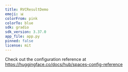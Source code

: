 ```yaml
---
title: RVCResultDemo
emoji: 📊
colorFrom: pink
colorTo: blue
sdk: gradio
sdk_version: 3.37.0
app_file: app.py
pinned: false
license: mit
---
```


Check out the configuration reference at https://huggingface.co/docs/hub/spaces-config-reference
